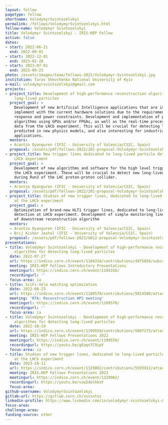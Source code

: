 ```yaml
---
layout: fellow
pagetype: fellow
shortname: VolodymyrSvintozelskyi
permalink: /fellows/VolodymyrSvintozelskyi.html
fellow-name: Volodymyr Svintozelskyi
title: Volodymyr Svintozelskyi - IRIS-HEP Fellow
active: false
dates:
- start: 2022-06-21
  end: 2022-09-01
- start: 2022-12-01
  end: 2023-02-28
- start: 2023-07-01
  end: 2023-09-23
photo: /assets/images/team/fellows-2022/Volodymyr-Svintozelskyi.jpg
institution: Taras Shevchenko National University of Kyiv
e-mail: volodymyrsvintozelskyi@gmail.com
projects:
- project_title: Development of high-performance reconstruction algorithms for detecting
    long-lived particles
  project_goal: >
    Development of new Artificial Intelligence applications that are impossible to
    implement with the current hardware solutions due to the requirements of high-speed
    response and power constraints. Development and implementation of particle reconstruction
    algorithms using GPUs and/or FPGAs, as well as the real-time processing of massive
    data from the LHCb experiment. This will be crucial for detecting long-lived particles
    predicted in new physics models, and also interesting for industrial and real-life
    applications.
  mentors:
  - Arantza Oyanguren (IFIC - University of Valencia/CSIC, Spain)
  proposal: /assets/pdf/fellows-2022/201-proposal-Volodymyr-Svintozelskyi.pdf
- project_title: New trigger lines dedicated to long-lived particle detection at the
    LHCb experiment
  project_goal: >
    Development of new algorithms and software for the high level trigger lines at
    the LHCb experiment. These will be crucial to detect new long-lived particles
    during Run3 of the LHC proton-proton collider.
  mentors:
  - Arantza Oyanguren (IFIC - University of Valencia/CSIC, Spain)
  proposal: /assets/pdf/fellows-2022/201-proposal-Volodymyr-Svintozelskyi-2.pdf
- project_title: Studies of new trigger lines, dedicated to long-lived particle detection
    at the LHCb experiment
  project_goal: >
    Optimization of brand-new HLT1 trigger lines, dedicated to long-lived particle
    detection at LHCb experiment. Development of simple monitoring lines with using
    of downstream reconstruction algorithm
  mentors:
  - Arantza Oyanguren (IFIC - University of Valencia/CSIC, Spain)
  - Brij Kishor Jashal (IFIC - University of Valencia/CSIC, Spain)
  proposal: /assets/pdf/fellows-2023/U012-proposal-Volodymyr-Svintozelskyi.pdf
presentations:
- title: Volodymyr Svintozelskyi - Development of high-performance reconstruction
    algorithms for detecting long-lived particles
  date: 2022-07-27
  url: https://indico.cern.ch/event/1184316/contributions/4975856/subcontributions/389796/attachments/2486437/4269348/V.Svintozelskyi%20IRIS-HEP%20Lightning%20talk.pdf
  meeting: IRIS-HEP Fellows Introductory Presentations
  meetingurl: https://indico.cern.ch/event/1184316/
  recordingurl: ''
  focus-area: ia
- title: SciFi-Velo matching optimization
  date: 2022-08-23
  url: https://indico.cern.ch/event/1189570/contributions/5014580/attachments/2495784/4286452/VA_Matching_optimization.pdf
  meeting: 'RTA: Reconstruction WP2 meeting'
  meetingurl: https://indico.cern.ch/event/1189570/
  recordingurl: ''
  focus-area: ia
- title: Volodymyr Svintozelskyi - Development of high-performance reconstruction
    algorithms for detecting long-lived particles
  date: 2022-10-19
  url: https://indico.cern.ch/event/1199559/contributions/5097275/attachments/2531410/4355501/IRIS-HEP%20Final%20Svintozelskyi.pdf
  meeting: IRIS-HEP Fellows Presentations 2022
  meetingurl: https://indico.cern.ch/event/1199559/
  recordingurl: https://youtu.be/gEaqn7C9ipY
  focus-area: ia
- title: Studies of new trigger lines, dedicated to long-lived particle detection
    at the LHCb experiment
  date: 2023-10-11
  url: https://indico.cern.ch/event/1329062/contributions/5593912/attachments/2730740/4750756/TTrackExtrapolation_IRIS_2023.pdf
  meeting: IRIS-HEP Fellows Presentations 2023
  meetingurl: https://indico.cern.ch/event/1329062/
  recordingurl: https://youtu.be/viw2dolkkaY
  focus-area:
github-username: VolodymyrSvintozelskyi
gitlab-url: https://gitlab.cern.ch/vsvintoz
linkedin-profile: https://www.linkedin.com/in/volodymyr-svintozelskyi-046b731a7
focus-area:
challenge-area:
funding-source: other
---
```

